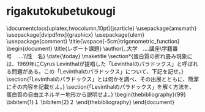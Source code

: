 # rigakutokubetukougi
\documentclass[uplatex,twocolumn,10pt]{jsarticle}
\usepackage{amsmath}
\usepackage[dvipdfmx]{graphicx}
\usepackage{ulem}
\usepackage{comment}
\title{\vspace{-5cm}trigonometric_function}
\begin{document}
\title{レポート課題}
\author{..大学　....講座\\学籍番号　....\\\性　名}
\date{\today}
\maketitle
\section*{蛋白質の折れ畳み現象には、1969年にCyrus Levinthalが提唱した「Levinthalのパラドックス」と呼ばれる問題がある。この「Levinthalのパラドックス」について、下記を記せ。}
\section{「Levinthalのパラドックス」とは何かを調べ、その出展とともに、簡潔にその内容を記載せよ。}
\section{「Levinthalのパラドックス」を解く方法を、蛋白質の自由エネルギー地形から説明せよ。}
\begin{thebibliography}{99}
\bibitem{1}１
\bibitem{2}２
\end{thebibliography}
\end{document}
